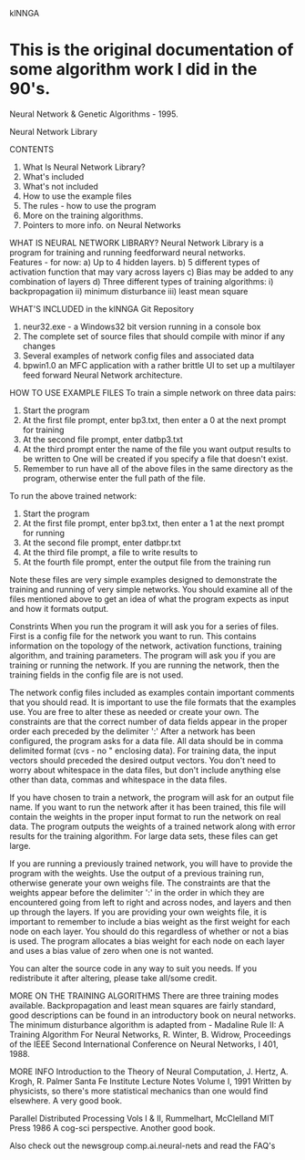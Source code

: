 klNNGA

This is the original documentation of some algorithm work I did in the 90's. 
======

Neural Network & Genetic Algorithms  - 1995.       

Neural Network Library

CONTENTS
1)  What Is Neural Network Library?
2)  What's included
3)  What's not included
4)  How to use the example files
5)  The rules - how to use the program
6)  More on the training algorithms.
7)  Pointers to more info. on Neural Networks


WHAT IS NEURAL NETWORK LIBRARY?
Neural Network Library is a program for training and running feedforward neural networks.    
Features - for now:
a)  Up to 4 hidden layers.
b)  5 different types of activation function that may vary across layers 
c)  Bias may be added to any combination of layers
d)  Three different types of training algorithms:
     i)    backpropagation
     ii)   minimum disturbance
     iii)  least mean square

WHAT'S INCLUDED  in the klNNGA Git Repository
1)  neur32.exe - a Windows32 bit version running in a console box
2)  The complete set of source files that should compile with minor if any changes
3)  Several examples of network config files and associated data
4) bpwin1.0 an MFC application with a rather brittle UI to set up a multilayer feed forward Neural Network architecture. 
     
HOW TO USE EXAMPLE FILES 
To train a simple network on three data pairs:
1) Start the program
2) At the first file prompt, enter bp3.txt, then enter a 0 at the next prompt for training 
3) At the second file prompt, enter datbp3.txt
4) At the third prompt enter the name of the file you want output results to be written to
   One will be created if you specify a file that doesn't exist.
5) Remember to run have all of the above files in the same directory as the program,   otherwise enter the full path of the file.

To run the above trained network:
1) Start the program
2) At the first file prompt, enter bp3.txt, then enter a 1 at the next prompt for running
3) At the second file prompt, enter datbpr.txt
4) At the third file prompt, a file to write results to
5) At the fourth file prompt, enter the output file from the training run
 
Note these files are very simple examples designed to demonstrate the training and running of very simple networks.  You should examine all of the files mentioned  above to get an idea of what the program expects as input and how it formats output.


Constrints 
When you run the program  it will ask you for a series of files.  First is a config
file for the network you want to run.  This contains information on the topology 
of the network, activation functions, training algorithm, and training parameters.
The program will ask you if you are training or running the network.  If you are 
running the network, then the training fields in the config file are is not used.
  
The network config files included as examples contain important comments that you  should read.  It is important to use the file formats that the examples use.  You  are free to alter these as needed or create your own.  The constraints are that the  correct number of data fields appear in the proper order each preceded by the delimiter ':'
After a network has been configured, the program asks for a data file.  All data should  be in comma delimited format (cvs - no " enclosing data).  For training data, the input  vectors should preceded the desired output vectors.  You don't need to worry about  whitespace in the data files, but don't include anything else other than data, commas  and whitespace in the data files.

If you have chosen to train a network, the program will ask for an output file name.   If you want to run the network after it has been trained, this file will contain the  weights in the proper input format to run the network on real data.  The program outputs  the weights of a trained network along with error results for the training algorithm.   For large data sets, these files can get large.

If you are running a previously trained network, you will have to provide the program  with the weights.  Use the output of a previous training run, otherwise generate your  own weighs file.  The constraints are that the weights appear before the delimiter ':' in the order in which they are encountered going from left to right and across nodes,  and layers and then up through the layers.  If you are providing your own weights file,  it is important to remember to include a bias weight as the first weight for each node  on each layer.  You should do this regardless of whether or not a bias is used.  The  program allocates a bias weight for each node on each layer and uses a bias value of  zero when one is not wanted.

You can alter the source code in any way to suit you needs.  If you redistribute it after altering, please take all/some credit.  


MORE ON THE TRAINING ALGORITHMS
There are three training modes available.  Backpropagation and least mean squares  are fairly standard, good descriptions can be found in an introductory book on  neural networks.  The minimum disturbance algorithm is adapted from -  Madaline Rule II: A Training Algorithm For Neural Networks, R. Winter, B. Widrow,  Proceedings of the IEEE Second International Conference on Neural Networks, I 401, 1988.    


 MORE INFO
Introduction to the Theory of Neural Computation, J. Hertz, A. Krogh, R. Palmer  Santa Fe Institute Lecture Notes Volume I, 1991 
Written by physicists, so there's more statistical mechanics than one would find elsewhere. A very good book.

Parallel Distributed Processing Vols I & II, Rummelhart, McClelland
MIT Press 1986   A cog-sci perspective. Another good book.  

Also check out the newsgroup comp.ai.neural-nets and read the FAQ's




